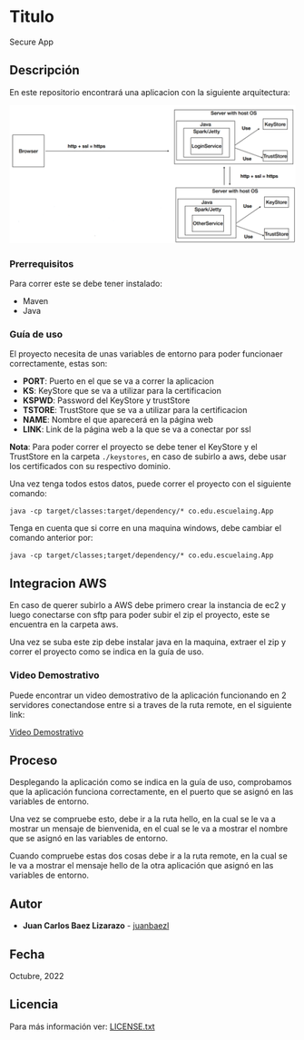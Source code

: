 # Titulo

Secure App

## Descripción

En este repositorio encontrará una aplicacion con la siguiente arquitectura:

![](./media/arquitectura.png)

### Prerrequisitos

Para correr este se debe tener instalado:

- Maven
- Java

### Guía de uso

El proyecto necesita de unas variables de entorno para poder funcionaer correctamente, estas son:

- **PORT**: Puerto en el que se va a correr la aplicacion
- **KS**: KeyStore que se va a utilizar para la certificacion
- **KSPWD**: Password del KeyStore y trustStore
- **TSTORE**: TrustStore que se va a utilizar para la certificacion
- **NAME**: Nombre el que aparecerá en la página web
- **LINK**: Link de la página web a la que se va a conectar por ssl

**Nota**: Para poder correr el proyecto se debe tener el KeyStore y el TrustStore en la carpeta `./keystores`, en caso de subirlo a aws, debe usar los certificados con su respectivo dominio.

Una vez tenga todos estos datos, puede correr el proyecto con el siguiente comando:

```
java -cp target/classes:target/dependency/* co.edu.escuelaing.App
```

Tenga en cuenta que si corre en una maquina windows, debe cambiar el comando anterior por:

```
java -cp target/classes;target/dependency/* co.edu.escuelaing.App
```

## Integracion AWS

En caso de querer subirlo a AWS debe primero crear la instancia de ec2 y luego conectarse con sftp para poder subir el zip el proyecto, este se encuentra en la carpeta aws.

Una vez se suba este zip debe instalar java en la maquina, extraer el zip y correr el proyecto como se indica en la guía de uso.

### Video Demostrativo

Puede encontrar un video demostrativo de la aplicación funcionando en 2 servidores conectandose entre si a traves de la ruta remote, en el siguiente link:

[Video Demostrativo](./media/DemostracionAws.mp4)

## Proceso

Desplegando la aplicación como se indica en la guía de uso, comprobamos que la aplicación funciona correctamente, en el puerto que se asignó en las variables de entorno.

Una vez se compruebe esto, debe ir a la ruta hello, en la cual se le va a mostrar un mensaje de bienvenida, en el cual se le va a mostrar el nombre que se asignó en las variables de entorno.

Cuando compruebe estas dos cosas debe ir a la ruta remote, en la cual se le va a mostrar el mensaje hello de la otra aplicación que asignó en las variables de entorno.

## Autor

- **Juan Carlos Baez Lizarazo** - [juanbaezl](https://github.com/juanbaezl)

## Fecha

Octubre, 2022

## Licencia

Para más información ver: [LICENSE.txt](License.txt)

```

```

